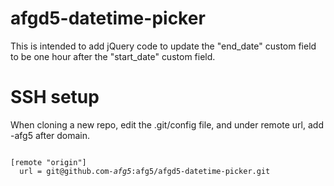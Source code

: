 # afgd5-datetime-picker
This is intended to add jQuery code to update the "end_date" custom field to be one hour after the "start_date" custom field.

# SSH setup
When cloning a new repo, edit the .git/config file, and under remote url, add -afg5 after domain.
<pre><code>
[remote "origin"]
  url = git@github.com<i>-afg5</i>:afg5/afgd5-datetime-picker.git
</code></pre>

